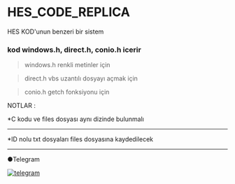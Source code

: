 # HES_CODE_REPLICA
HES KOD'unun benzeri bir sistem

### kod windows.h, direct.h, conio.h icerir
> windows.h renkli metinler için

> direct.h vbs uzantılı dosyayı açmak için

> conio.h getch fonksiyonu için


NOTLAR : 

*C kodu ve files dosyası aynı dizinde bulunmalı
___

*ID nolu txt dosyaları files dosyasına kaydedilecek
___

●Telegram

[![telegram](https://cdn1.iconfinder.com/data/icons/social-shade-rounded-rects/512/telegram-64.png "contact")](https://t.me/tempestas)
